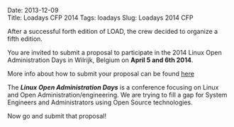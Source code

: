 Date: 2013-12-09                                                                                               
Title: Loadays CFP 2014
Tags: loadays
Slug: Loadays 2014 CFP

 After a successful forth edition of LOAD, the crew decided to organize a fifth edition.

You are invited to submit a proposal to participate in the 2014 Linux Open Administration Days in Wilrijk, Belgium on __April 5 and 6th 2014__.


More info about how to submit your proposal can be found [here](http://loadays.org/pages/call-for-presentation.html)

The __*Linux Open Administration Days*__ is a conference focusing on Linux and Open Administration/engineering. We are trying to fill a gap for System Engineers and Administrators using Open Source technologies.

Now go and submit that proposal!
